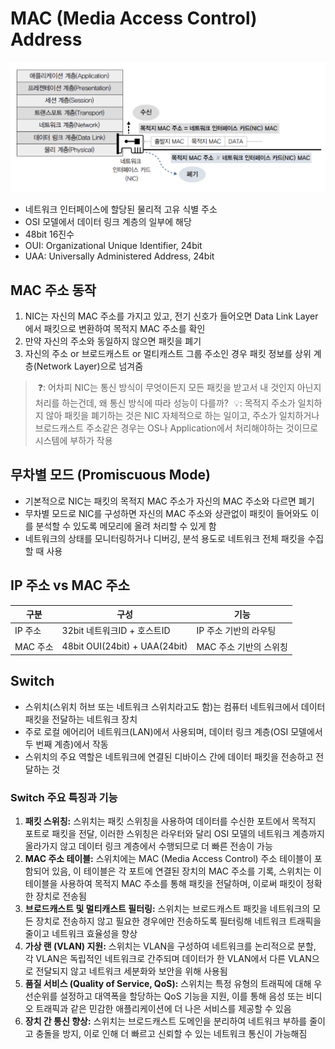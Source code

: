 # MAC (Media Access Control) Address

![mac](https://github.com/seungwonbased/TIL/blob/main/Network/assets/mac1.png)

- 네트워크 인터페이스에 할당된 물리적 고유 식별 주소
- OSI 모델에서 데이터 링크 계층의 일부에 해당
- 48bit 16진수
- OUI: Organizational Unique Identifier, 24bit
- UAA: Universally Administered Address, 24bit

## MAC 주소 동작

1. NIC는 자신의 MAC 주소를 가지고 있고, 전기 신호가 들어오면 Data Link Layer에서 패킷으로 변환하여 목적지 MAC 주소를 확인
2. 만약 자신의 주소와 동일하지 않으면 패킷을 폐기
3. 자신의 주소 or 브로드캐스트 or 멀티캐스트 그룹 주소인 경우 패킷 정보를 상위 계층(Network Layer)으로 넘겨줌

>  ❓: 어차피 NIC는 통신 방식이 무엇이든지 모든 패킷을 받고서 내 것인지 아닌지 처리를 하는건데, 왜 통신 방식에 따라 성능이 다를까?
>  💡: 목적지 주소가 일치하지 않아 패킷을 폐기하는 것은 NIC 자체적으로 하는 일이고, 주소가 일치하거나 브로드캐스트 주소같은 경우는 OS나 Application에서 처리해야하는 것이므로 시스템에 부하가 작용

## 무차별 모드 (Promiscuous Mode)

- 기본적으로 NIC는 패킷의 목적지 MAC 주소가 자신의 MAC 주소와 다르면 폐기
- 무차별 모드로 NIC를 구성하면 자신의 MAC 주소와 상관없이 패킷이 들어와도 이를 분석할 수 있도록 메모리에 올려 처리할 수 있게 함    
- 네트워크의 상태를 모니터링하거나 디버깅, 분석 용도로 네트워크 전체 패킷을 수집할 때 사용

## IP 주소 vs MAC 주소

|구분|구성|기능|
|---|---|---|
|IP 주소|32bit 네트워크ID + 호스트ID|IP 주소 기반의 라우팅|
|MAC 주소|48bit OUI(24bit) + UAA(24bit)|MAC 주소 기반의 스위칭|

## Switch

-  스위치(스위치 허브 또는 네트워크 스위치라고도 함)는 컴퓨터 네트워크에서 데이터 패킷을 전달하는 네트워크 장치
- 주로 로컬 에어리어 네트워크(LAN)에서 사용되며, 데이터 링크 계층(OSI 모델에서 두 번째 계층)에서 작동
- 스위치의 주요 역할은 네트워크에 연결된 디바이스 간에 데이터 패킷을 전송하고 전달하는 것
### Switch 주요 특징과 기능
1. **패킷 스위칭:** 스위치는 패킷 스위칭을 사용하여 데이터를 수신한 포트에서 목적지 포트로 패킷을 전달, 이러한 스위칭은 라우터와 달리 OSI 모델의 네트워크 계층까지 올라가지 않고 데이터 링크 계층에서 수행되므로 더 빠른 전송이 가능
2. **MAC 주소 테이블:** 스위치에는 MAC (Media Access Control) 주소 테이블이 포함되어 있음, 이 테이블은 각 포트에 연결된 장치의 MAC 주소를 기록, 스위치는 이 테이블을 사용하여 목적지 MAC 주소를 통해 패킷을 전달하며, 이로써 패킷이 정확한 장치로 전송됨
3. **브로드캐스트 및 멀티캐스트 필터링:** 스위치는 브로드캐스트 패킷을 네트워크의 모든 장치로 전송하지 않고 필요한 경우에만 전송하도록 필터링해 네트워크 트래픽을 줄이고 네트워크 효율성을 향상
4. **가상 랜 (VLAN) 지원:** 스위치는 VLAN을 구성하여 네트워크를 논리적으로 분할, 각 VLAN은 독립적인 네트워크로 간주되며 데이터가 한 VLAN에서 다른 VLAN으로 전달되지 않고 네트워크 세분화와 보안을 위해 사용됨
5. **품질 서비스 (Quality of Service, QoS):** 스위치는 특정 유형의 트래픽에 대해 우선순위를 설정하고 대역폭을 할당하는 QoS 기능을 지원, 이를 통해 음성 또는 비디오 트래픽과 같은 민감한 애플리케이션에 더 나은 서비스를 제공할 수 있음
6. **장치 간 통신 향상:** 스위치는 브로드캐스트 도메인을 분리하여 네트워크 부하를 줄이고 충돌을 방지, 이로 인해 더 빠르고 신뢰할 수 있는 네트워크 통신이 가능해짐